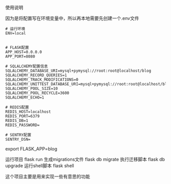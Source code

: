 使用说明

因为是将配置写在环境变量中，所以再本地需要先创建一个.env文件
```text
# 运行环境
ENV=local


# FLASK配置
APP_HOST=0.0.0.0
APP_PORT=8080

# SQLALCHEMY配置信息
SQLALCHEMY_DATABASE_URI=mysql+pymysql://root:root@localhost/blog
SQLALCHEMY_RECORD_QUERIES=1
SQLALCHEMY_TRACK_MODIFICATIONS=0
SQLALCHEMY_UNITTEST_DATABASE_URI=mysql+pymysql://root:root@localhost/blog
SQLALCHEMY_POOL_SIZE=10
SQLALCHEMY_POOL_RECYCLE=3600
SQLALCHEMY_ECHO=1

# REDIS配置
REDIS_HOST=localhost
REDIS_PORT=6379
REDIS_DB=1
REDIS_PASSWORD=

# SENTRY配置
SENTRY_DSN=
```
export FLASK_APP=blog

运行项目
flask run
生成migrations文件
flask db migrate
执行迁移脚本
flask db upgrade
运行shell脚本
flask shell


这个项目主要是用来实现一些有意思的功能
